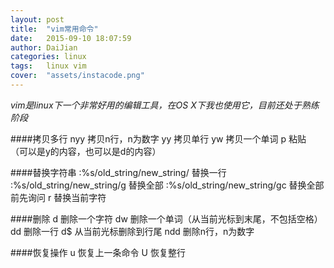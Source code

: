```yaml
---
layout: post
title:  "vim常用命令"
date:   2015-09-10 18:07:59
author: DaiJian
categories: linux
tags:	linux vim 
cover:  "assets/instacode.png"
---
```


*vim是linux下一个非常好用的编辑工具，在OS X下我也使用它，目前还处于熟练阶段*

####拷贝多行
	nyy 拷贝n行，n为数字
	yy  拷贝单行
	yw  拷贝一个单词
	p   粘贴 （可以是y的内容，也可以是d的内容）
	
####替换字符串
	:%s/old_string/new_string/   替换一行
	:%s/old_string/new_string/g  替换全部
	:%s/old_string/new_string/gc  替换全部前先询问
	r        替换当前字符
	
####删除
	d    删除一个字符
	dw   删除一个单词（从当前光标到末尾，不包括空格）
	dd   删除一行
	d$   从当前光标删除到行尾
	ndd  删除n行，n为数字

####恢复操作
	u    恢复上一条命令
	U    恢复整行
	